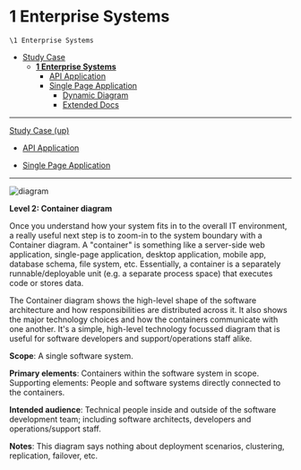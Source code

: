 # 1 Enterprise Systems

`\1 Enterprise Systems`

* [Study Case](../README.md)
  * [**1 Enterprise Systems**](../1%20Enterprise%20Systems/README.md)
    * [API Application](../1%20Enterprise%20Systems/API%20Application/README.md)
    * [Single Page Application](../1%20Enterprise%20Systems/Single%20Page%20Application/README.md)
      * [Dynamic Diagram](../1%20Enterprise%20Systems/Single%20Page%20Application/Dynamic%20Diagram/README.md)
      * [Extended Docs](../1%20Enterprise%20Systems/Single%20Page%20Application/Extended%20Docs/README.md)

---

[Study Case (up)](../README.md)

- [API Application](../1%20Enterprise%20Systems/API%20Application/README.md)

- [Single Page Application](../1%20Enterprise%20Systems/Single%20Page%20Application/README.md)

---

![diagram](https://www.plantuml.com/plantuml/svg/0/ZLJ1Jjj04BqZyG_JLAg2r2O7Ukg90A60KZ0u4UefcjX3icAzw-xi9ash_djdrx45X4hDnV7kctbltipuX3qw7ofzUF1EcKA7ac3bVSrVXaE7cy5I-LLO12PNMEF9-45Xgo6MJg5Pwr27uTddJvb6usVV9aEDdjZBqVnCqAWCkK6TaXyUJ4RVRsVJ-SFLz78-6NyTtvptZ-9vHewjwMDPAVCHUgFuX9aGzk8RH6gmZ-1N1BnbJvNyHGyhP403AKonT-Yj0sSrzIHhde3pyK_Vv-EOvY67_3WbhF2NDP2hgjO4kGJXKfxarggWmQlOSY4H-TqatJU2xabgLDQWXdFq2AV8Us7yWrlEktoVz2vG-2Vbvib9m8DrJmrV_gnaHsprMcmeLbG6JINKpXR4J9pIT8bERJ0bkcsVef2nzCtLJd5hOEy8VXyUWFowBlKt66bf0QEwrgf8DKR-i_VYSWc3c_4KBXnMj15fyUASj19Fk6cCbu02TYEI8kAnr6kT1svA1LPcAVNNqN7iM9BqbsAuZcho1fv5-2jLrxX6Bfog6wwHMGQDxZgPdJcxLYN9T6ZzXWg6ns2AfeNARy7RD68CQuKHhXnin8Q5inivVaCSrYgsDBlwRwiwHQ_yU2aayYDSvxStmylfD0DXs7KryilSfHurrhJcj-hYRRffnCdsSBAfJPRl0TDQjBYBQVOSa9AasRydB1a-mCOfMMpnQW_Mp7eM5bhn2YePHcbNqlqdIa-uPhFJXBMCdQXdWAQqXDXTf6Le6CH_3XMzOEWWIUkiBkNh0zwHFBhLs5buGgPCtw6_)

**Level 2: Container diagram**

Once you understand how your system fits in to the overall IT environment, a really useful next step is to zoom-in to the system boundary with a Container diagram. A "container" is something like a server-side web application, single-page application, desktop application, mobile app, database schema, file system, etc. Essentially, a container is a separately runnable/deployable unit (e.g. a separate process space) that executes code or stores data.

The Container diagram shows the high-level shape of the software architecture and how responsibilities are distributed across it. It also shows the major technology choices and how the containers communicate with one another. It's a simple, high-level technology focussed diagram that is useful for software developers and support/operations staff alike.

**Scope**: A single software system.

**Primary elements**: Containers within the software system in scope.
Supporting elements: People and software systems directly connected to the containers.

**Intended audience**: Technical people inside and outside of the software development team; including software architects, developers and operations/support staff.

**Notes**: This diagram says nothing about deployment scenarios, clustering, replication, failover, etc.